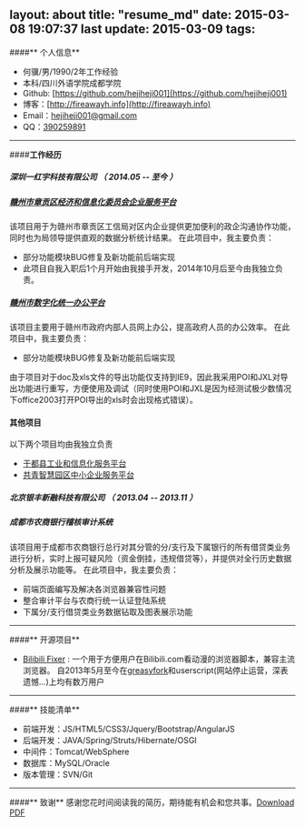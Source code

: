 layout: about
title: "resume_md"
date: 2015-03-08 19:07:37
last update: 2015-03-09
tags:
---
####** 个人信息**
 - 何骥/男/1990/2年工作经验
 - 本科/四川外语学院成都学院
 - Github: [https://github.com/hejiheji001](https://github.com/hejiheji001)
 - 博客：[http://fireawayh.info](http://fireawayh.info)
 - Email：[hejiheji001@gmail.com](mailto:hejiheji001@gmail.com)
 - QQ：[390259891](tencent://Message/?Menu=YES&Uin=390259891&websiteName=im.qq.com)
-------------------------------
####**工作经历**
##### 深圳一红宇科技有限公司 （ 2014.05 -- 至今 ）
##### [赣州市章贡区经济和信息化委员会企业服务平台](http://111.75.245.164:8080/gec/login)
该项目用于为赣州市章贡区工信局对区内企业提供更加便利的政企沟通协作功能，同时也为局领导提供直观的数据分析统计结果。
在此项目中，我主要负责：
 - 部分功能模块BUG修复及新功能前后端实现
 - 此项目自我入职后1个月开始由我接手开发，2014年10月后至今由我独立负责。

##### [赣州市数字化统一办公平台](http://211.141.129.69:10001/v4/login.jsp)
该项目主要用于赣州市政府内部人员网上办公，提高政府人员的办公效率。
在此项目中，我主要负责：
 - 部分功能模块BUG修复及新功能前后端实现

由于项目对于doc及xls文件的导出功能仅支持到IE9，因此我采用POI和JXL对导出功能进行重写，方便使用及调试（同时使用POI和JXL是因为经测试极少数情况下office2003打开POI导出的xls时会出现格式错误）。
#### 其他项目
以下两个项目均由我独立负责
 - [于都县工业和信息化服务平台](http://ydgxj.gov.cn/gec/login)
 - [共青智慧园区中小企业服务平台](http://117.169.32.170:8080/esp/index)

##### 北京银丰新融科技有限公司 （ 2013.04 -- 2013.11 ）
##### 成都市农商银行稽核审计系统
该项目用于成都市农商银行总行对其分管的分/支行及下属银行的所有借贷类业务进行分析，实时上报可疑风险（资金倒挂，违规借贷等），并提供对全行历史数据分析及展示功能等。
在此项目中，我主要负责：
 - 前端页面编写及解决各浏览器兼容性问题
 - 整合审计平台与农商行统一认证登陆系统
 - 下属分/支行借贷类业务数据钻取及图表展示功能
-------------------------------
####** 开源项目**
 - [Bilibili Fixer](https://github.com/hejiheji001/Bilibili_Fixer_Perfect) : 一个用于方便用户在Bilibili.com看动漫的浏览器脚本，兼容主流浏览器。
 自2013年5月至今在[greasyfork](https://greasyfork.org/zh-CN/scripts/663-bilibili-fixer-perfect)和userscript(网站停止运营，深表遗憾...)上均有数万用户
-------------------------------
####** 技能清单**
 - 前端开发：JS/HTML5/CSS3/Jquery/Bootstrap/AngularJS
 - 后端开发：JAVA/Spring/Struts/Hibernate/OSGI
 - 中间件：Tomcat/WebSphere
 - 数据库：MySQL/Oracle
 - 版本管理：SVN/Git
-------------------------------
####** 致谢**
感谢您花时间阅读我的简历，期待能有机会和您共事。[Download PDF](/about/resume_heji_Front-End.pdf)